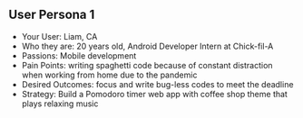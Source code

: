 ## User Persona 1
* Your User: Liam, CA
* Who they are: 20 years old, Android Developer Intern at Chick-fil-A
* Passions: Mobile development
* Pain Points: writing spaghetti code because of constant distraction when working from home due to the pandemic
* Desired Outcomes: focus and write bug-less codes to meet the deadline
* Strategy: Build a Pomodoro timer web app with coffee shop theme that plays relaxing music
